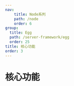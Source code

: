 ```yaml
---
nav:
    title: Node系列
    path: /node
    order: 6
group:
  title: Egg
  path: /server-framework/egg
  order: 25
title: 核心功能
order: 3
---
```


# 核心功能
